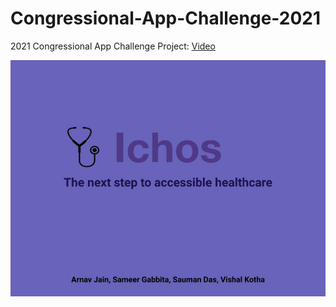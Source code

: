 # Congressional-App-Challenge-2021
2021 Congressional App Challenge Project:
[Video](https://youtu.be/-aHEY56-wrM)

![cover](images/Cover-Photo.jpg)
